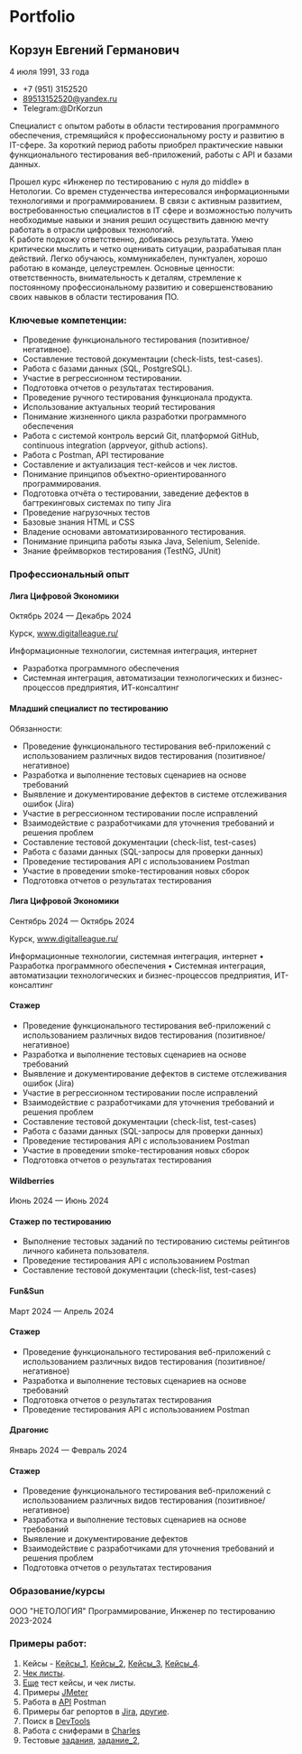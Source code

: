 # Portfolio
<!-- ![1](https://github.com/user-attachments/assets/f99eed03-b1c1-455f-abee-e71a2d21bb95) -->

## Корзун Евгений Германович
4 июля 1991, 33 года

- +7 (951) 3152520 
- 89513152520@yandex.ru 
- Telegram:@DrKorzun 

Специалист с опытом работы в области тестирования программного обеспечения, стремящийся к профессиональному росту и развитию в IT-сфере. За короткий период работы приобрел практические навыки функционального тестирования веб-приложений, работы с API и базами данных.

Прошел курс «Инженер по тестированию с нуля до middle» в Нетологии. Со времен студенчества интересовался информационными технологиями и программированием. В связи с активным развитием, востребованностью специалистов в IT сфере и возможностью получить необходимые навыки и знания решил осуществить давнюю мечту работать в отрасли цифровых технологий.   
К работе подхожу ответственно, добиваюсь результата. Умею критически мыслить и четко оценивать ситуации, разрабатывая план действий. Легко обучаюсь, коммуникабелен, пунктуален, хорошо работаю в команде, целеустремлен.
Основные ценности: ответственность, внимательность к деталям, стремление к постоянному профессиональному развитию и совершенствованию своих навыков в области тестирования ПО.

### Ключевые компетенции:

- Проведение функционального тестирования (позитивное/негативное).
- Составление тестовой документации (check-lists, test-cases).
- Работа с базами данных (SQL, PostgreSQL).
- Участие в регрессионном тестировании.
- Подготовка отчетов о результатах тестирования.
-	Проведение ручного тестирования функционала продукта.
-	Использование актуальных теорий тестирования
-	Понимание жизненного цикла разработки программного обеспечения
-	Работа с системой контроль версий Git, платформой GitHub, continuous integration (appveyor, github actions).
-	Работа с Postman, API тестирование
-	Составление и актуализация тест-кейсов и чек листов.
-	Понимание принципов объектно-ориентированного программирования.
-	Подготовка отчёта о тестировании, заведение дефектов в багтрекинговых системах по типу Jira
-	Проведение нагрузочных тестов
-	Базовые знания HTML и CSS 
-	Владение основами автоматизированного тестирования.
-	Понимание принципа работы языка Java, Selenium, Selenide.
-	Знание фреймворков тестирования (TestNG, JUnit)

### Профессиональный опыт


#### Лига Цифровой Экономики
Октябрь 2024 — Декабрь 2024	

Курск, www.digitalleague.ru/

Информационные технологии, системная интеграция, интернет

- Разработка программного обеспечения
- Системная интеграция,  автоматизации технологических и бизнес-процессов предприятия, ИТ-консалтинг

#### Младший специалист по тестированию

Обязанности:

- Проведение функционального тестирования веб-приложений с использованием различных видов тестирования (позитивное/негативное)
-  Разработка и выполнение тестовых сценариев на основе требований
- Выявление и документирование дефектов в системе отслеживания ошибок (Jira)
- Участие в регрессионном тестировании после исправлений
- Взаимодействие с разработчиками для уточнения требований и решения проблем
- Составление тестовой документации (check-list, test-cases)
- Работа с базами данных (SQL-запросы для проверки данных)
- Проведение тестирования API с использованием Postman
- Участие в проведении smoke-тестирования новых сборок
- Подготовка отчетов о результатах тестирования

#### Лига Цифровой Экономики
Сентябрь 2024 — Октябрь 2024	
	
Курск, www.digitalleague.ru/

Информационные технологии, системная интеграция, интернет
• Разработка программного обеспечения
• Системная интеграция,  автоматизации технологических и бизнес-процессов предприятия, ИТ-консалтинг

#### Стажер
- Проведение функционального тестирования веб-приложений с использованием различных видов тестирования (позитивное/негативное)
-  Разработка и выполнение тестовых сценариев на основе требований
- Выявление и документирование дефектов в системе отслеживания ошибок (Jira)
- Участие в регрессионном тестировании после исправлений
- Взаимодействие с разработчиками для уточнения требований и решения проблем
- Составление тестовой документации (check-list, test-cases)
- Работа с базами данных (SQL-запросы для проверки данных)
- Проведение тестирования API с использованием Postman
- Участие в проведении smoke-тестирования новых сборок
- Подготовка отчетов о результатах тестирования

#### Wildberries
Июнь 2024 — Июнь 2024

#### Стажер по тестированию

- Выполнение тестовых заданий по тестированию системы рейтингов личного кабинета пользователя.
- Проведение тестирования API с использованием Postman
- Составление тестовой документации (check-list, test-cases)

#### Fun&Sun
Март 2024 — Апрель 2024

#### Стажер
- Проведение функционального тестирования веб-приложений с использованием различных видов тестирования (позитивное/негативное)
- Разработка и выполнение тестовых сценариев на основе требований
- Подготовка отчетов о результатах тестирования
- Проведение тестирования API с использованием Postman

#### Драгонис
Январь 2024 — Февраль 2024	
	
#### Стажер
- Проведение функционального тестирования веб-приложений с использованием различных видов тестирования (позитивное/негативное)
- Разработка и выполнение тестовых сценариев на основе требований
- Выявление и документирование дефектов
- Взаимодействие с разработчиками для уточнения требований и решения проблем
- Подготовка отчетов о результатах тестирования

### Образование/курсы 

ООО "НЕТОЛОГИЯ"
Программирование, Инженер по тестированию 2023-2024

### Примеры работ:

1. Кейсы - [Кейсы_1](https://disk.yandex.ru/i/kaZgM3-IvcHHiA), [Кейсы_2](https://disk.yandex.ru/edit/d/GYdbpqLqDArv_xq6YWNuEyPegnqahzm72s0qoIz-cKg6Vnd0dGxWMzB6Zw), [Кейсы_3](https://disk.yandex.ru/d/81cz9BG9p1KSbg), [Кейсы_4](https://disk.yandex.ru/i/bUOwzURIIAYZgw).
1. [Чек листы](https://disk.yandex.ru/edit/d/GYdbpqLqDArv_xq6YWNuEyPegnqahzm72s0qoIz-cKg6QWkzV21GSnhfZw).
1. [Еще](https://disk.yandex.ru/i/hggxMqglc7bjkQ) тест кейсы, и чек листы.
1. Примеры [JMeter](https://disk.yandex.ru/i/XYSmQDYslOyBLw)
1. Работа в [API](https://disk.yandex.ru/i/hiShDOFAhiUFsw) Postman
1. Примеры баг репортов в [Jirа](https://disk.yandex.ru/edit/d/GYdbpqLqDArv_xq6YWNuEyPegnqahzm72s0qoIz-cKg6bEZ0UW9lX29hdw), [другие](https://disk.yandex.ru/i/icTSfwpBcTnkzA).
1. Поиск в [DevTools](https://disk.yandex.ru/i/-YvrbJ4VIbxrDg)
1. Работа с сниферами в [Charles](https://docs.google.com/document/d/1o67lNeI4ufc-m1QQ3fMuf-qHySn1w8fbKdAJsHZOTBw/edit?usp=sharing)
1. Тестовые [задания](https://docs.google.com/document/d/1aODrVISob8jZiwIS9h7p7nq4xCgCCzlxgZ1yG4Rp1eE/edit?usp=sharing), [задание_2](https://docs.google.com/spreadsheets/d/1yf9S1zo1UPjrPNC_Q8BwoNgB4q2f0Fz4ds7j02Nmc-Q/edit?usp=sharing), 
